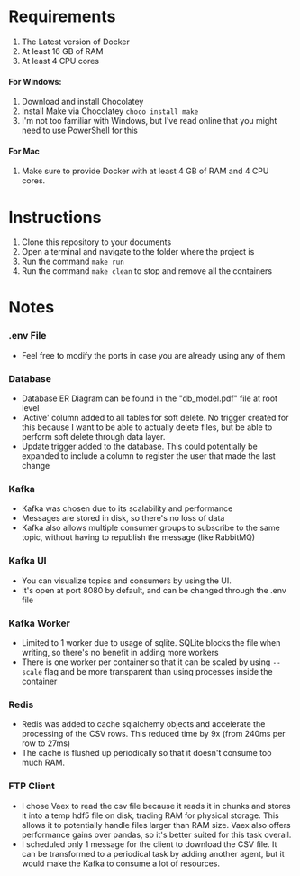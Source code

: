 # Requirements
1. The Latest version of Docker
1. At least 16 GB of RAM
1. At least 4 CPU cores

#### For Windows:
1. Download and install Chocolatey
1. Install Make via Chocolatey `choco install make`
1. I'm not too familiar with Windows, but I've read online that you might need to use PowerShell for this

#### For Mac
1. Make sure to provide Docker with at least 4 GB of RAM and 4 CPU cores.

# Instructions
1. Clone this repository to your documents
1. Open a terminal and navigate to the folder where the project is
1. Run the command `make run`
1. Run the command `make clean` to stop and remove all the containers

# Notes

### .env File
- Feel free to modify the ports in case you are already using any of them

### Database
- Database ER Diagram can be found in the "db_model.pdf" file at root level
- 'Active' column added to all tables for soft delete. No trigger created for this because I want to be able to actually 
  delete files, but be able to perform soft delete through data layer.
- Update trigger added to the database. This could potentially be expanded to include a column to register the user that
made the last change

### Kafka
- Kafka was chosen due to its scalability and performance
- Messages are stored in disk, so there's no loss of data
- Kafka also allows multiple consumer groups to subscribe to the same topic, without having to republish the message
  (like RabbitMQ)
  
### Kafka UI
- You can visualize topics and consumers by using the UI. 
- It's open at port 8080 by default, and can be changed through the .env file

### Kafka Worker
- Limited to 1 worker due to usage of sqlite. SQLite blocks the file when writing, so there's no benefit in adding more
  workers
- There is one worker per container so that it can be scaled by using `--scale` flag and be more transparent than using 
  processes inside the container
  
### Redis
- Redis was added to cache sqlalchemy objects and accelerate the processing of the CSV rows. This reduced time by 9x 
  (from 240ms per row to 27ms)
- The cache is flushed up periodically so that it doesn't consume too much RAM.

### FTP Client
- I chose Vaex to read the csv file because it reads it in chunks and stores it into a temp hdf5 file on disk, trading
  RAM for physical storage. This allows it to potentially handle files larger than RAM size. Vaex also offers performance 
  gains over pandas, so it's better suited for this task overall. 
- I scheduled only 1 message for the client to download the CSV file. It can be transformed to a periodical task by adding 
  another agent, but it would make the Kafka to consume a lot of resources.
